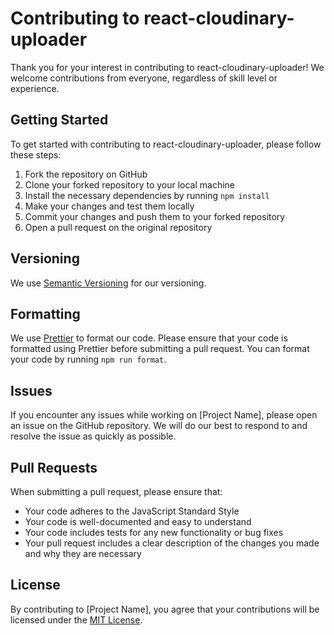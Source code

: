 # Contributing to react-cloudinary-uploader

Thank you for your interest in contributing to react-cloudinary-uploader! We welcome contributions from everyone, regardless of skill level or experience.

## Getting Started

To get started with contributing to react-cloudinary-uploader, please follow these steps:

1. Fork the repository on GitHub
2. Clone your forked repository to your local machine
3. Install the necessary dependencies by running `npm install`
4. Make your changes and test them locally
5. Commit your changes and push them to your forked repository
6. Open a pull request on the original repository

## Versioning

We use [Semantic Versioning](https://semver.org/) for our versioning.

## Formatting

We use [Prettier](https://prettier.io/) to format our code. Please ensure that your code is formatted using Prettier before submitting a pull request. You can format your code by running `npm run format`.

## Issues

If you encounter any issues while working on [Project Name], please open an issue on the GitHub repository. We will do our best to respond to and resolve the issue as quickly as possible.

## Pull Requests

When submitting a pull request, please ensure that:

- Your code adheres to the JavaScript Standard Style
- Your code is well-documented and easy to understand
- Your code includes tests for any new functionality or bug fixes
- Your pull request includes a clear description of the changes you made and why they are necessary

## License

By contributing to [Project Name], you agree that your contributions will be licensed under the [MIT License](https://opensource.org/licenses/MIT).
